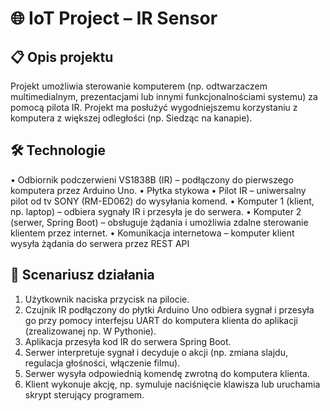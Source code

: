 # 🌐 IoT Project – IR Sensor

## 📋 Opis projektu

Projekt umożliwia sterowanie komputerem (np. odtwarzaczem multimedialnym,
prezentacjami lub innymi funkcjonalnościami systemu) za pomocą pilota IR. Projekt ma
posłużyć wygodniejszemu korzystaniu z komputera z większej odległości (np. Siedząc na
kanapie).


## 🛠️ Technologie

• Odbiornik podczerwieni VS1838B (IR) – podłączony do pierwszego komputera przez Arduino Uno.
• Płytka stykowa
• Pilot IR – uniwersalny pilot od tv SONY (RM-ED062) do wysyłania komend.
• Komputer 1 (klient, np. laptop) – odbiera sygnały IR i przesyła je do serwera.
• Komputer 2 (serwer, Spring Boot) – obsługuje żądania i umożliwia zdalne sterowanie klientem przez internet.
• Komunikacja internetowa – komputer klient wysyła żądania do serwera przez REST API

## 🔄 Scenariusz działania 

1. Użytkownik naciska przycisk na pilocie.
2. Czujnik IR podłączony do płytki Arduino Uno odbiera sygnał i przesyła go przy pomocy interfejsu UART do komputera klienta do aplikacji (zrealizowanej np. W Pythonie).
3. Aplikacja przesyła kod IR do serwera Spring Boot.
4. Serwer interpretuje sygnał i decyduje o akcji (np. zmiana slajdu, regulacja głośności, włączenie filmu).
5. Serwer wysyła odpowiednią komendę zwrotną do komputera klienta.
6. Klient wykonuje akcję, np. symuluje naciśnięcie klawisza lub uruchamia skrypt sterujący programem. 
